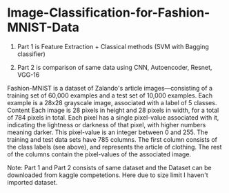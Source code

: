 # Image-Classification-for-Fashion-MNIST-Data
1) Part 1 is Feature Extraction + Classical methods (SVM with Bagging classifier)

2) Part 2 is comparison of same data using CNN, Autoencoder, Resnet, VGG-16

Fashion-MNIST is a dataset of Zalando's article images—consisting of a training set of 60,000 examples and a test set of 10,000 examples. Each example is a 28x28 grayscale image, associated with a label of 5 classes. Content Each image is 28 pixels in height and 28 pixels in width, for a total of 784 pixels in total. Each pixel has a single pixel-value associated with it, indicating the lightness or darkness of that pixel, with higher numbers meaning darker. This pixel-value is an integer between 0 and 255. The training and test data sets have 785 columns. The first column consists of the class labels (see above), and represents the article of clothing. The rest of the columns contain the pixel-values of the associated image.

Note: Part 1 and Part 2 consists of same dataset and the Dataset can be downloaded from kaggle competetions. Here due to size limit I haven't imported dataset.

